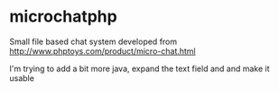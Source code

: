 microchatphp
====

Small file based chat system developed from 
http://www.phptoys.com/product/micro-chat.html

I'm trying to add a bit more java, expand the text field and and make it usable